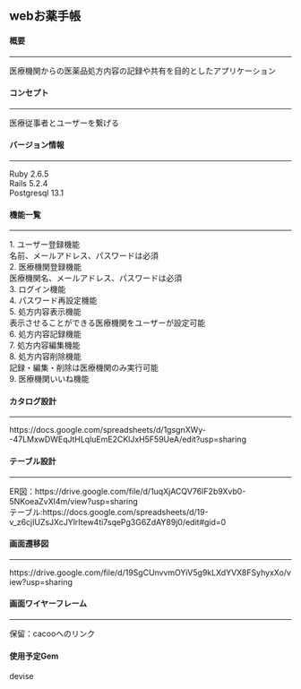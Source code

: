 ## webお薬手帳

#### 概要
<hr>
医療機関からの医薬品処方内容の記録や共有を目的としたアプリケーション

#### コンセプト
<hr>
医療従事者とユーザーを繋げる

#### バージョン情報
<hr>
Ruby 2.6.5<br>
Rails 5.2.4<br>
Postgresql 13.1<br>

#### 機能一覧
<hr>
1. ユーザー登録機能<br>
  名前、メールアドレス、パスワードは必須<br>
2. 医療機関登録機能<br>
  医療機関名、メールアドレス、パスワードは必須<br>
3. ログイン機能<br>
4. パスワード再設定機能<br>
5. 処方内容表示機能<br>
  表示させることができる医療機関をユーザーが設定可能<br>
6. 処方内容記録機能<br>
7. 処方内容編集機能<br>
8. 処方内容削除機能<br>
  記録・編集・削除は医療機関のみ実行可能<br>
9. 医療機関いいね機能<br>

#### カタログ設計
<hr>
https://docs.google.com/spreadsheets/d/1gsgnXWy--47LMxwDWEqJtHLqluEmE2CKlJxH5F59UeA/edit?usp=sharing<br>

#### テーブル設計
<hr>
ER図：https://drive.google.com/file/d/1uqXjACQV76IF2b9Xvb0-5NKoeaZvXI4m/view?usp=sharing<br>
テーブル:https://docs.google.com/spreadsheets/d/19-v_z6cjIUZsJXcJYlrItew4ti7sqePg3G6ZdAY89j0/edit#gid=0<br>

#### 画面遷移図
<hr>
https://drive.google.com/file/d/19SgCUnvvmOYiV5g9kLXdYVX8FSyhyxXo/view?usp=sharing<br>

#### 画面ワイヤーフレーム
<hr>
保留：cacooへのリンク<br>

#### 使用予定Gem
devise<br>
